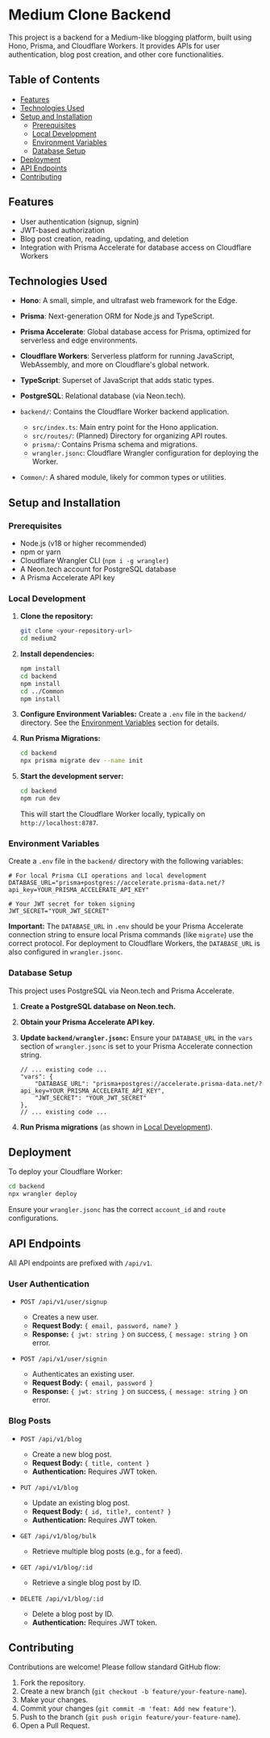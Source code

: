 # Medium Clone Backend

This project is a backend for a Medium-like blogging platform, built using Hono, Prisma, and Cloudflare Workers. It provides APIs for user authentication, blog post creation, and other core functionalities.

## Table of Contents

- [Features](#features)
- [Technologies Used](#technologies-used)
- [Setup and Installation](#setup-and-installation)
  - [Prerequisites](#prerequisites)
  - [Local Development](#local-development)
  - [Environment Variables](#environment-variables)
  - [Database Setup](#database-setup)
- [Deployment](#deployment)
- [API Endpoints](#api-endpoints)
- [Contributing](#contributing)

## Features

- User authentication (signup, signin)
- JWT-based authorization
- Blog post creation, reading, updating, and deletion
- Integration with Prisma Accelerate for database access on Cloudflare Workers

## Technologies Used

- **Hono**: A small, simple, and ultrafast web framework for the Edge.
- **Prisma**: Next-generation ORM for Node.js and TypeScript.
- **Prisma Accelerate**: Global database access for Prisma, optimized for serverless and edge environments.
- **Cloudflare Workers**: Serverless platform for running JavaScript, WebAssembly, and more on Cloudflare's global network.
- **TypeScript**: Superset of JavaScript that adds static types.
- **PostgreSQL**: Relational database (via Neon.tech).

- `backend/`: Contains the Cloudflare Worker backend application.
  - `src/index.ts`: Main entry point for the Hono application.
  - `src/routes/`: (Planned) Directory for organizing API routes.
  - `prisma/`: Contains Prisma schema and migrations.
  - `wrangler.jsonc`: Cloudflare Wrangler configuration for deploying the Worker.
- `Common/`: A shared module, likely for common types or utilities.

## Setup and Installation

### Prerequisites

- Node.js (v18 or higher recommended)
- npm or yarn
- Cloudflare Wrangler CLI (`npm i -g wrangler`)
- A Neon.tech account for PostgreSQL database
- A Prisma Accelerate API key

### Local Development

1.  **Clone the repository:**
    ```bash
    git clone <your-repository-url>
    cd medium2
    ```

2.  **Install dependencies:**
    ```bash
    npm install
    cd backend
    npm install
    cd ../Common
    npm install
    ```

3.  **Configure Environment Variables:**
    Create a `.env` file in the `backend/` directory. See the [Environment Variables](#environment-variables) section for details.

4.  **Run Prisma Migrations:**
    ```bash
    cd backend
    npx prisma migrate dev --name init
    ```

5.  **Start the development server:**
    ```bash
    cd backend
    npm run dev
    ```
    This will start the Cloudflare Worker locally, typically on `http://localhost:8787`.

### Environment Variables

Create a `.env` file in the `backend/` directory with the following variables:

```dotenv
# For local Prisma CLI operations and local development
DATABASE_URL="prisma+postgres://accelerate.prisma-data.net/?api_key=YOUR_PRISMA_ACCELERATE_API_KEY"

# Your JWT secret for token signing
JWT_SECRET="YOUR_JWT_SECRET"
```

**Important:** The `DATABASE_URL` in `.env` should be your Prisma Accelerate connection string to ensure local Prisma commands (like `migrate`) use the correct protocol. For deployment to Cloudflare Workers, the `DATABASE_URL` is also configured in `wrangler.jsonc`.

### Database Setup

This project uses PostgreSQL via Neon.tech and Prisma Accelerate.

1.  **Create a PostgreSQL database on Neon.tech.**
2.  **Obtain your Prisma Accelerate API key.**
3.  **Update `backend/wrangler.jsonc`:**
    Ensure your `DATABASE_URL` in the `vars` section of `wrangler.jsonc` is set to your Prisma Accelerate connection string.

    ```jsonc:%2FUsers%2Fjoyasturay%2FDesktop%2F100xdev%2Fmedium2%2Fbackend%2Fwrangler.jsonc
    // ... existing code ...
    "vars": {
        "DATABASE_URL": "prisma+postgres://accelerate.prisma-data.net/?api_key=YOUR_PRISMA_ACCELERATE_API_KEY",
        "JWT_SECRET": "YOUR_JWT_SECRET"
    },
    // ... existing code ...
    ```

4.  **Run Prisma migrations** (as shown in [Local Development](#local-development)).

## Deployment

To deploy your Cloudflare Worker:

```bash
cd backend
npx wrangler deploy
```

Ensure your `wrangler.jsonc` has the correct `account_id` and `route` configurations.

## API Endpoints

All API endpoints are prefixed with `/api/v1`.

### User Authentication

-   `POST /api/v1/user/signup`
    -   Creates a new user.
    -   **Request Body:** `{ email, password, name? }`
    -   **Response:** `{ jwt: string }` on success, `{ message: string }` on error.

-   `POST /api/v1/user/signin`
    -   Authenticates an existing user.
    -   **Request Body:** `{ email, password }`
    -   **Response:** `{ jwt: string }` on success, `{ message: string }` on error.

### Blog Posts

-   `POST /api/v1/blog`
    -   Create a new blog post.
    -   **Request Body:** `{ title, content }`
    -   **Authentication:** Requires JWT token.

-   `PUT /api/v1/blog`
    -   Update an existing blog post.
    -   **Request Body:** `{ id, title?, content? }`
    -   **Authentication:** Requires JWT token.

-   `GET /api/v1/blog/bulk`
    -   Retrieve multiple blog posts (e.g., for a feed).

-   `GET /api/v1/blog/:id`
    -   Retrieve a single blog post by ID.

-   `DELETE /api/v1/blog/:id`
    -   Delete a blog post by ID.
    -   **Authentication:** Requires JWT token.

## Contributing

Contributions are welcome! Please follow standard GitHub flow:

1.  Fork the repository.
2.  Create a new branch (`git checkout -b feature/your-feature-name`).
3.  Make your changes.
4.  Commit your changes (`git commit -m 'feat: Add new feature'`).
5.  Push to the branch (`git push origin feature/your-feature-name`).
6.  Open a Pull Request.
